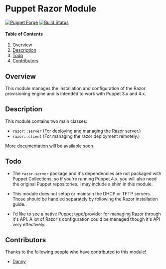 # Puppet Razor Module

[![Puppet Forge](http://img.shields.io/puppetforge/v/jmkeyes/razor.svg)](https://forge.puppetlabs.com/jmkeyes/razor)
[![Build Status](https://travis-ci.org/jmkeyes/puppet-razor.svg?branch=master)](https://travis-ci.org/jmkeyes/puppet-razor)

#### Table of Contents

 1. [Overview](#overview)
 2. [Description](#description)
 3. [Todo](#todo)
 4. [Contributors](#contributors)

## Overview

This module manages the installation and configuration of the Razor
provisioning engine and is intended to work with Puppet 3.x and 4.x.

## Description

This module contains two main classes:

  * `razor::server` (For deploying and managing the Razor server.)
  * `razor::client` (For managing the razor deployment remotely.)

More documentation will be available soon.

## Todo

  * The `razor-server` package and it's dependencies are not packaged with
    Puppet Collections, so if you're running Puppet 4.x, you will also need
    the original Puppet repositories. I may include a shim in this module.

  * This module does not setup or maintain the DHCP or TFTP servers. Those
    should be handled separately by following the Razor installation guide.

  * I'd like to see a native Puppet type/provider for managing Razor through
    it's API. A lot of Razor's configuration could be managed though it's API
    very effectively.

## Contributors

Thanks to the following people who have contributed to this module!

  * [Danny](https://github.com/kemra102)
